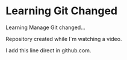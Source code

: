 # Learning Git Changed
 Learning Manage Git changed...

Repository created while I`m watching a video.

I add this line direct in github.com.
